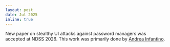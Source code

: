 ```yaml
---
layout: post
date: Jul 2025
inline: true
---
```


New paper on stealthy UI attacks against password managers was accepted at NDSS 2026. This work was primarily done by [Andrea Infantino](https://www.linkedin.com/in/andrea-infantino/).